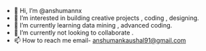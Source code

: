 - 👋 Hi, I’m @anshumannx
- 👀 I’m interested in building creative projects , coding , designing.
- 🌱 I’m currently learning data mining , advanced coding.
- 💞️ I’m currently not looking to collaborate .
- 📫 How to reach me email- anshumankaushal91@gmail.com

<!---
anshumannx/anshumannx is a ✨ special ✨ repository because its `README.md` (this file) appears on your GitHub profile.
You can click the Preview link to take a look at your changes.
--->
